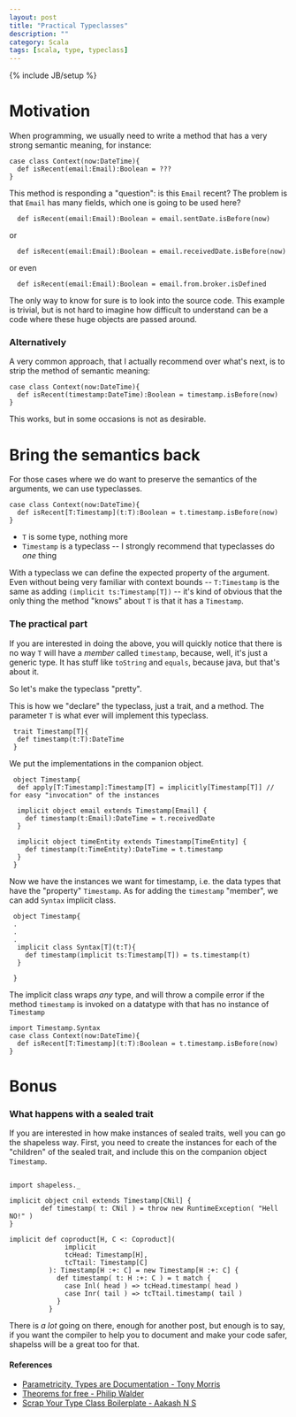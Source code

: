 ```yaml
---
layout: post
title: "Practical Typeclasses"
description: ""
category: Scala
tags: [scala, type, typeclass]
---
```

{% include JB/setup %}
# Motivation


When programming, we usually need to write a method that has a very strong semantic meaning, for instance:

~~~
case class Context(now:DateTime){
  def isRecent(email:Email):Boolean = ???
}
~~~

This method is responding a "question": is this `Email` recent? The problem is that `Email` has many fields, which one is going to be used here?

~~~
  def isRecent(email:Email):Boolean = email.sentDate.isBefore(now)
~~~

or

~~~
  def isRecent(email:Email):Boolean = email.receivedDate.isBefore(now)
~~~

or even

~~~
  def isRecent(email:Email):Boolean = email.from.broker.isDefined
~~~

The only way to know for sure is to look into the source code. This example is trivial, but is not hard to imagine how difficult to understand can be a code where these huge objects are passed around.

### Alternatively

A very common approach, that I actually recommend over what's next, is to strip the method of semantic meaning:

~~~
case class Context(now:DateTime){
  def isRecent(timestamp:DateTime):Boolean = timestamp.isBefore(now)
}
~~~

This works, but in some occasions is not as desirable. 

# Bring the semantics back

For those cases where we do want to preserve the semantics of the arguments, we can use typeclasses.

~~~
case class Context(now:DateTime){
  def isRecent[T:Timestamp](t:T):Boolean = t.timestamp.isBefore(now)
}
~~~

- `T` is some type, nothing more
- `Timestamp` is a typeclass -- I strongly recommend that typeclasses do _one_ thing

With a typeclass we can define the expected property of the argument. Even without being very familiar with context bounds -- `T:Timestamp` is the same as adding `(implicit ts:Timestamp[T])` -- it's kind of obvious that the only thing the method "knows" about `T` is that it has a `Timestamp`.


### The practical part

If you are interested in doing the above, you will quickly notice that there is no way `T` will have a *member* called `timestamp`, because, well, it's just a generic type. It has stuff like `toString` and `equals`, because java, but that's about it.

So let's make the typeclass "pretty".

This is how we "declare" the typeclass, just a trait, and a method. The parameter `T` is what ever will implement this typeclass.

~~~
 trait Timestamp[T]{
  def timestamp(t:T):DateTime
 }
~~~

We put the implementations in the companion object.

~~~
 object Timestamp{
  def apply[T:Timestamp]:Timestamp[T] = implicitly[Timestamp[T]] // for easy "invocation" of the instances

  implicit object email extends Timestamp[Email] {
    def timestamp(t:Email):DateTime = t.receivedDate
  }

  implicit object timeEntity extends Timestamp[TimeEntity] {
    def timestamp(t:TimeEntity):DateTime = t.timestamp
  }
 }
~~~

Now we have the instances we want for timestamp, i.e. the data types that have the "property" `Timestamp`. As for adding the `timestamp` "member", we can add `Syntax` implicit class.

~~~
 object Timestamp{
 .
 .
 .
  implicit class Syntax[T](t:T){
    def timestamp(implicit ts:Timestamp[T]) = ts.timestamp(t)
  }

 }
~~~

The implicit class wraps _any_ type, and will throw a compile error if the method `timestamp` is invoked on a datatype with that has no instance of `Timestamp`

~~~
import Timestamp.Syntax
case class Context(now:DateTime){
  def isRecent[T:Timestamp](t:T):Boolean = t.timestamp.isBefore(now)
}
~~~

# Bonus

### What happens with a sealed trait

If you are interested in how make instances of sealed traits, well you can go the shapeless way. First, you need to create the instances for each of the "children" of the sealed trait, and include this on the companion object `Timestamp`.

~~~

import shapeless._

implicit object cnil extends Timestamp[CNil] {
        def timestamp( t: CNil ) = throw new RuntimeException( "Hell NO!" )
}

implicit def coproduct[H, C <: Coproduct]( 
              implicit 
              tcHead: Timestamp[H], 
              tcTtail: Timestamp[C] 
          ): Timestamp[H :+: C] = new Timestamp[H :+: C] {
            def timestamp( t: H :+: C ) = t match {
              case Inl( head ) => tcHead.timestamp( head )
              case Inr( tail ) => tcTtail.timestamp( tail )
            }
          }

~~~

There is _a lot_ going on there, enough for another post, but enough is to say, if you want the compiler to help you to document and make your code safer, shapelss will be a great too for that.

#### References

- [Parametricity, Types are Documentation - Tony Morris](https://www.youtube.com/watch?v=BtEEZa_Q8Vw)
- [Theorems for free - Philip Walder](https://www.mpi-sws.org/~dreyer/tor/papers/wadler.pdf)
- [Scrap Your Type Class Boilerplate - Aakash N S](http://aakashns.github.io/better-type-class.html)

